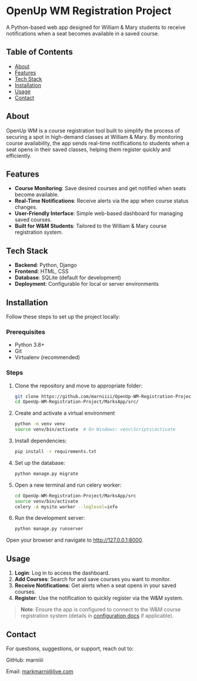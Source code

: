 # OpenUp WM Registration Project

A Python-based web app designed for William & Mary students to receive notifications when a seat becomes available in a saved course.

## Table of Contents
- [About](#about)
- [Features](#features)
- [Tech Stack](#tech-stack)
- [Installation](#installation)
- [Usage](#usage)
- [Contact](#contact)

## About

OpenUp WM is a course registration tool built to simplify the process of securing a spot in high-demand classes at William & Mary. By monitoring course availability, the app sends real-time notifications to students when a seat opens in their saved classes, helping them register quickly and efficiently.

## Features

- **Course Monitoring**: Save desired courses and get notified when seats become available.
- **Real-Time Notifications**: Receive alerts via the app when course status changes.
- **User-Friendly Interface**: Simple web-based dashboard for managing saved courses.
- **Built for W&M Students**: Tailored to the William & Mary course registration system.

## Tech Stack

- **Backend**: Python, Django
- **Frontend**: HTML, CSS
- **Database**: SQLite (default for development)
- **Deployment**: Configurable for local or server environments

## Installation

Follow these steps to set up the project locally:

### Prerequisites

- Python 3.8+
- Git
- Virtualenv (recommended)

### Steps

1. Clone the repository and move to appropriate folder:
   ```bash
   git clone https://github.com/marniiii/OpenUp-WM-Registration-Project.git
   cd OpenUp-WM-Registration-Project/MarksApp/src/
2. Create and activate a virtual environment
    ```bash
    python -m venv venv
    source venv/bin/activate  # On Windows: venv\Scripts\activate
3. Install dependencies:
    ```bash
    pip install -r requirements.txt

4. Set up the database:
    ```bash
    python manage.py migrate
5. Open a new terminal and run celery worker:
   ```bash
   cd OpenUp-WM-Registration-Project/MarksApp/src
   source venv/bin/activate
   celery -A mysite worker --loglevel=info
5. Run the development server:
    ```bash
    python manage.py runserver

Open your browser and navigate to http://127.0.0.1:8000.

## Usage

1. **Login**: Log in to access the dashboard.
2. **Add Courses**: Search for and save courses you want to monitor.
3. **Receive Notifications**: Get alerts when a seat opens in your saved courses.
4. **Register**: Use the notification to quickly register via the W&M system.

> **Note**: Ensure the app is configured to connect to the W&M course registration system (details in [configuration docs](#) if applicable).

## Contact

For questions, suggestions, or support, reach out to:

GitHub: marniiii

Email: markmarni@live.com

